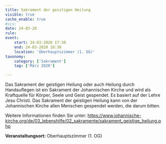 ```yaml
---
title: Sakrament der geistigen Heilung
visible: true
cache_enable: true
#ics: 
date: 24-03-20
rule: 
event:
	start: 24-03-2020 17:30
	end: 24-03-2020 18:30
	location: 'Oberhauptszimmer (1. OG)'
taxonomy:
	category: ['Sakrament']
	tag: ['März 2020']

---
```

Das Sakrament der geistigen Heilung oder auch Heilung durch Handauflegen ist ein Sakrament der Johannischen Kirche und wird als Kraftquelle für Körper, Seele und Geist gespendet. Es basiert auf der Lehre Jesu Christi. Das Sakrament der geistigen Heilung kann von der Johannischen Kirche allen Menschen gespendet werden, die darum bitten.

Weitere Informationen finden Sie unter:
https://www.johannische-kirche.org/de/03_lebenshilfe/02_sakramente/sakrament_geistige_heilung.php



**Veranstaltungsort:** Oberhauptszimmer (1. OG)

